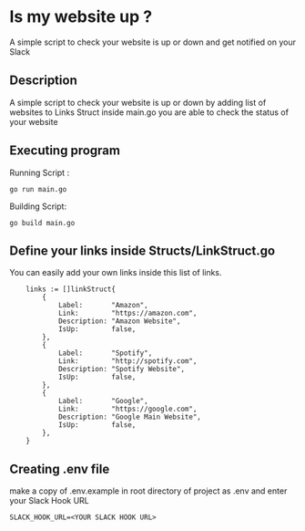 # Is my website up ?

A simple script to check your website is up or down and get notified on your Slack

## Description

A simple script to check your website is up or down by adding list of websites to Links Struct inside main.go you are able to check the status of your website 

## Executing program

Running Script : 

```
go run main.go
```

Building Script: 

```
go build main.go
```

## Define your links inside Structs/LinkStruct.go

You can easily add your own links inside this list of links.
```
	links := []linkStruct{
		{
			Label:       "Amazon",
			Link:        "https://amazon.com",
			Description: "Amazon Website",
			IsUp:        false,
		},
		{
			Label:       "Spotify",
			Link:        "http://spotify.com",
			Description: "Spotify Website",
			IsUp:        false,
		},
		{
			Label:       "Google",
			Link:        "https://google.com",
			Description: "Google Main Website",
			IsUp:        false,
		},
	}
```

## Creating .env file
make a copy of .env.example in root directory of project as .env and enter your Slack Hook URL

```
SLACK_HOOK_URL=<YOUR SLACK HOOK URL>
```
